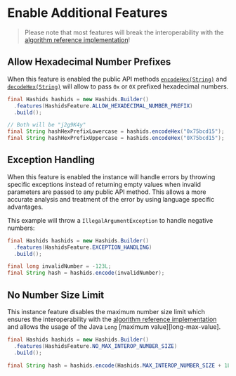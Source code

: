 # Enable Additional Features

> Please note that most features will break the interoperability with the [algorithm reference implementation][hashids-js]!

## Allow Hexadecimal Number Prefixes

When this feature is enabled the public API methods [`encodeHex(String)`][guide-encode-hex] and [`decodeHex(String)`][guide-decode-hex] will allow to pass `0x` or `0X` prefixed hexadecimal numbers.

```java
final Hashids hashids = new Hashids.Builder()
  .features(HashidsFeature.ALLOW_HEXADECIMAL_NUMBER_PREFIX)
  .build();

// Both will be "j2g9K4y"
final String hashHexPrefixLowercase = hashids.encodeHex("0x75bcd15");
final String hashHexPrefixUppercase = hashids.encodeHex("0X75bcd15");
```

## Exception Handling

When this feature is enabled the instance will handle errors by throwing specific exceptions instead of returning empty values when invalid parameters are passed to any public API method. This allows a more accurate analysis and treatment of the error by using language specific advantages.

This example will throw a `IllegalArgumentException` to handle negative numbers:

```java
final Hashids hashids = new Hashids.Builder()
  .features(HashidsFeature.EXCEPTION_HANDLING)
  .build();

final long invalidNumber = -123L;
final String hash = hashids.encode(invalidNumber);
```

## No Number Size Limit

This instance feature disables the maximum number size limit which ensures the interoperability with the [algorithm reference implementation][hashids-js] and allows the usage of the Java `Long` [maximum value][long-max-value].

```java
final Hashids hashids = new Hashids.Builder()
  .features(HashidsFeature.NO_MAX_INTEROP_NUMBER_SIZE)
  .build();

final String hash = hashids.encode(Hashids.MAX_INTEROP_NUMBER_SIZE + 1L);
```

[guide-decode-hex]: ../decoding.md#hexadecimal-numbers
[guide-encode-hex]: ../encoding.md#hexadecimal-numbers
[hashids-js]: https://github.com/ivanakimov/hashids.js
